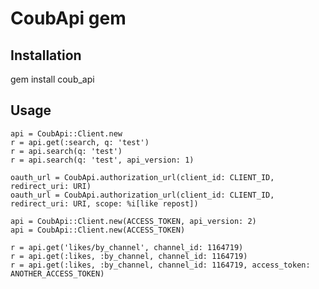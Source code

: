 # CoubApi gem

## Installation

gem install coub_api

## Usage

    api = CoubApi::Client.new
    r = api.get(:search, q: 'test')
    r = api.search(q: 'test')
    r = api.search(q: 'test', api_version: 1)

    oauth_url = CoubApi.authorization_url(client_id: CLIENT_ID, redirect_uri: URI)
    oauth_url = CoubApi.authorization_url(client_id: CLIENT_ID, redirect_uri: URI, scope: %i[like repost])

    api = CoubApi::Client.new(ACCESS_TOKEN, api_version: 2)
    api = CoubApi::Client.new(ACCESS_TOKEN)

    r = api.get('likes/by_channel', channel_id: 1164719)
    r = api.get(:likes, :by_channel, channel_id: 1164719)
    r = api.get(:likes, :by_channel, channel_id: 1164719, access_token: ANOTHER_ACCESS_TOKEN)